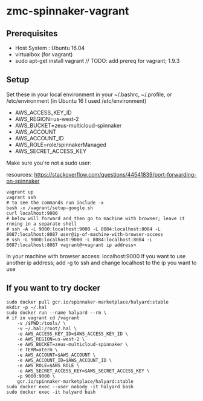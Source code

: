 # zmc-spinnaker-vagrant

## Prerequisites
* Host System : Ubuntu 16.04
* virtualbox (for vagrant)
* sudo apt-get install vagrant // TODO: add prereq for vagrant; 1.9.3

## Setup
Set these in your local environment in your ~/.bashrc, ~/.profile, or /etc/environment (in Ubuntu 16 I used /etc/environment)

* AWS_ACCESS_KEY_ID
* AWS_REGION=us-west-2
* AWS_BUCKET=zeus-multicloud-spinnaker
* AWS_ACCOUNT
* AWS_ACCOUNT_ID
* AWS_ROLE=role/spinnakerManaged
* AWS_SECRET_ACCESS_KEY

Make sure you're not a sudo user:

resources: https://stackoverflow.com/questions/44541839/port-forwarding-on-spinnaker
```
vagrant up
vagrant ssh
# to see the commands run include -x
bash -x /vagrant/setup-google.sh
curl localhost:9000
# below will forward and then go to machine with browser; leave it rnning in a separate shell
# ssh -A -L 9000:localhost:9000 -L 8084:localhost:8084 -L 8087:localhost:8087 user@ip-of-machine-with-browser-access
# ssh -L 9000:localhost:9000 -L 8084:localhost:8084 -L 8087:localhost:8087 vagrant@<vagrant ip address>

```

In your machine with browser access:
localhost:9000
If you want to use another ip address; add -g to ssh and change localhost to the ip you want to use

## If you want to try docker
```
sudo docker pull gcr.io/spinnaker-marketplace/halyard:stable
mkdir -p ~/.hal
sudo docker run --name halyard --rm \
# if in vagrant cd /vagrant
    -v /$PWD:/tools/ \
    -v ~/.hal:/root/.hal \
    -e AWS_ACCESS_KEY_ID=$AWS_ACCESS_KEY_ID \
    -e AWS_REGION=us-west-2 \
    -e AWS_BUCKET=zeus-multicloud-spinnaker \
    -e TERM=xterm \
    -e AWS_ACCOUNT=$AWS_ACCOUNT \
    -e AWS_ACCOUNT_ID=$AWS_ACCOUNT_ID \
    -e AWS_ROLE=$AWS_ROLE \
    -e AWS_SECRET_ACCESS_KEY=$AWS_SECRET_ACCESS_KEY \
    -p 9000:9000 \
    gcr.io/spinnaker-marketplace/halyard:stable
sudo docker exec --user nobody -it halyard bash
sudo docker exec -it halyard bash
```
